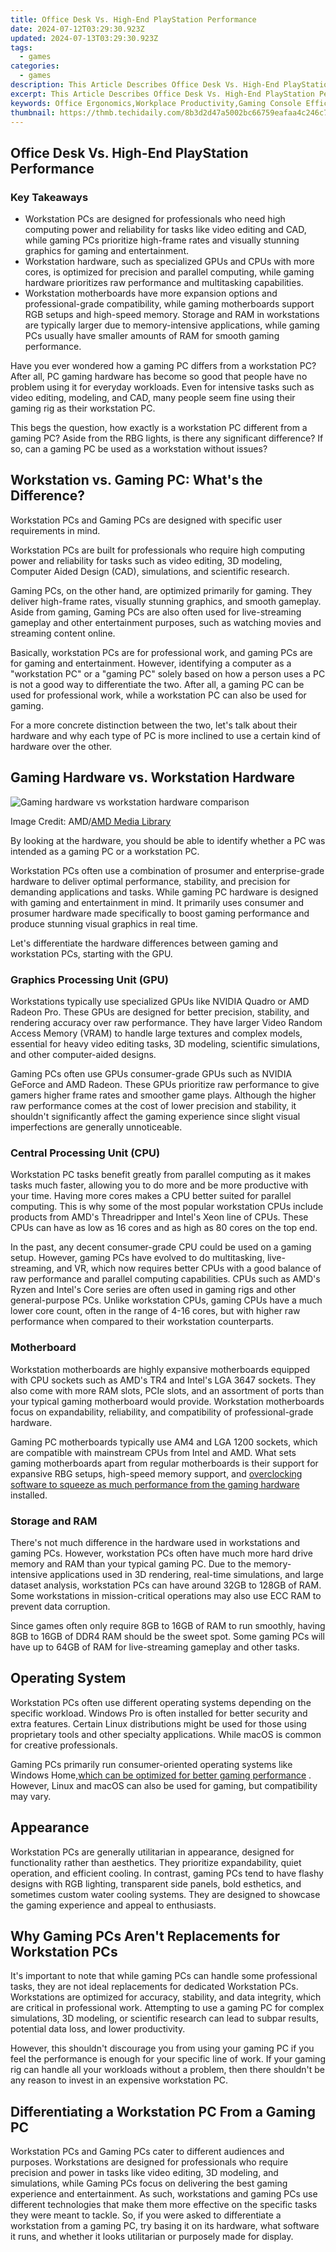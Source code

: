 ```yaml
---
title: Office Desk Vs. High-End PlayStation Performance
date: 2024-07-12T03:29:30.923Z
updated: 2024-07-13T03:29:30.923Z
tags:
  - games
categories:
  - games
description: This Article Describes Office Desk Vs. High-End PlayStation Performance
excerpt: This Article Describes Office Desk Vs. High-End PlayStation Performance
keywords: Office Ergonomics,Workplace Productivity,Gaming Console Efficiency,High-End Gaming Systems,Desk Space Management,Performance Benchmarks,Task Vs. Playtime Ratio
thumbnail: https://thmb.techidaily.com/8b3d2d47a5002bc66759eafaa4c246c7aaef6efd4d358641ba5470b5ab5b74e3.jpg
---
```


## Office Desk Vs. High-End PlayStation Performance

### Key Takeaways

* Workstation PCs are designed for professionals who need high computing power and reliability for tasks like video editing and CAD, while gaming PCs prioritize high-frame rates and visually stunning graphics for gaming and entertainment.
* Workstation hardware, such as specialized GPUs and CPUs with more cores, is optimized for precision and parallel computing, while gaming hardware prioritizes raw performance and multitasking capabilities.
* Workstation motherboards have more expansion options and professional-grade compatibility, while gaming motherboards support RGB setups and high-speed memory. Storage and RAM in workstations are typically larger due to memory-intensive applications, while gaming PCs usually have smaller amounts of RAM for smooth gaming performance.

 Have you ever wondered how a gaming PC differs from a workstation PC? After all, PC gaming hardware has become so good that people have no problem using it for everyday workloads. Even for intensive tasks such as video editing, modeling, and CAD, many people seem fine using their gaming rig as their workstation PC.

 This begs the question, how exactly is a workstation PC different from a gaming PC? Aside from the RBG lights, is there any significant difference? If so, can a gaming PC be used as a workstation without issues?

## Workstation vs. Gaming PC: What's the Difference?

 Workstation PCs and Gaming PCs are designed with specific user requirements in mind.

 Workstation PCs are built for professionals who require high computing power and reliability for tasks such as video editing, 3D modeling, Computer Aided Design (CAD), simulations, and scientific research.

 Gaming PCs, on the other hand, are optimized primarily for gaming. They deliver high-frame rates, visually stunning graphics, and smooth gameplay. Aside from gaming, Gaming PCs are also often used for live-streaming gameplay and other entertainment purposes, such as watching movies and streaming content online.

 Basically, workstation PCs are for professional work, and gaming PCs are for gaming and entertainment. However, identifying a computer as a "workstation PC" or a "gaming PC" solely based on how a person uses a PC is not a good way to differentiate the two. After all, a gaming PC can be used for professional work, while a workstation PC can also be used for gaming.

 For a more concrete distinction between the two, let's talk about their hardware and why each type of PC is more inclined to use a certain kind of hardware over the other.

## Gaming Hardware vs. Workstation Hardware
![Gaming hardware vs workstation hardware comparison](https://static1.makeuseofimages.com/wordpress/wp-content/uploads/2023/10/high-core-count-cpu.jpg)

 Image Credit: AMD/[AMD Media Library](https://www.amd.com/en/newsroom/media-library.html)

 By looking at the hardware, you should be able to identify whether a PC was intended as a gaming PC or a workstation PC.

 Workstation PCs often use a combination of prosumer and enterprise-grade hardware to deliver optimal performance, stability, and precision for demanding applications and tasks. While gaming PC hardware is designed with gaming and entertainment in mind. It primarily uses consumer and prosumer hardware made specifically to boost gaming performance and produce stunning visual graphics in real time.

 Let's differentiate the hardware differences between gaming and workstation PCs, starting with the GPU.

### Graphics Processing Unit (GPU)

 Workstations typically use specialized GPUs like NVIDIA Quadro or AMD Radeon Pro. These GPUs are designed for better precision, stability, and rendering accuracy over raw performance. They have larger Video Random Access Memory (VRAM) to handle large textures and complex models, essential for heavy video editing tasks, 3D modeling, scientific simulations, and other computer-aided designs.

 Gaming PCs often use GPUs consumer-grade GPUs such as NVIDIA GeForce and AMD Radeon. These GPUs prioritize raw performance to give gamers higher frame rates and smoother game plays. Although the higher raw performance comes at the cost of lower precision and stability, it shouldn't significantly affect the gaming experience since slight visual imperfections are generally unnoticeable.

### Central Processing Unit (CPU)

 Workstation PC tasks benefit greatly from parallel computing as it makes tasks much faster, allowing you to do more and be more productive with your time. Having more cores makes a CPU better suited for parallel computing. This is why some of the most popular workstation CPUs include products from AMD's Threadripper and Intel's Xeon line of CPUs. These CPUs can have as low as 16 cores and as high as 80 cores on the top end.

 In the past, any decent consumer-grade CPU could be used on a gaming setup. However, gaming PCs have evolved to do multitasking, live-streaming, and VR, which now requires better CPUs with a good balance of raw performance and parallel computing capabilities. CPUs such as AMD's Ryzen and Intel's Core series are often used in gaming rigs and other general-purpose PCs. Unlike workstation CPUs, gaming CPUs have a much lower core count, often in the range of 4-16 cores, but with higher raw performance when compared to their workstation counterparts.

### Motherboard

 Workstation motherboards are highly expansive motherboards equipped with CPU sockets such as AMD's TR4 and Intel's LGA 3647 sockets. They also come with more RAM slots, PCIe slots, and an assortment of ports than your typical gaming motherboard would provide. Workstation motherboards focus on expandability, reliability, and compatibility of professional-grade hardware.

 Gaming PC motherboards typically use AM4 and LGA 1200 sockets, which are compatible with mainstream CPUs from Intel and AMD. What sets gaming motherboards apart from regular motherboards is their support for expansive RBG setups, high-speed memory support, and [overclocking software to squeeze as much performance from the gaming hardware](https://www.makeuseof.com/best-cpu-overclocking-software/) installed.

### Storage and RAM

 There's not much difference in the hardware used in workstations and gaming PCs. However, workstation PCs often have much more hard drive memory and RAM than your typical gaming PC. Due to the memory-intensive applications used in 3D rendering, real-time simulations, and large dataset analysis, workstation PCs can have around 32GB to 128GB of RAM. Some workstations in mission-critical operations may also use ECC RAM to prevent data corruption.

 Since games often only require 8GB to 16GB of RAM to run smoothly, having 8GB to 16GB of DDR4 RAM should be the sweet spot. Some gaming PCs will have up to 64GB of RAM for live-streaming gameplay and other tasks.

## Operating System

 Workstation PCs often use different operating systems depending on the specific workload. Windows Pro is often installed for better security and extra features. Certain Linux distributions might be used for those using proprietary tools and other specialty applications. While macOS is common for creative professionals.

 Gaming PCs primarily run consumer-oriented operating systems like Windows Home,[which can be optimized for better gaming performance](https://www.makeuseof.com/tag/optimize-windows-10-gaming/) . However, Linux and macOS can also be used for gaming, but compatibility may vary.

## Appearance

 Workstation PCs are generally utilitarian in appearance, designed for functionality rather than aesthetics. They prioritize expandability, quiet operation, and efficient cooling. In contrast, gaming PCs tend to have flashy designs with RGB lighting, transparent side panels, bold esthetics, and sometimes custom water cooling systems. They are designed to showcase the gaming experience and appeal to enthusiasts.

## Why Gaming PCs Aren't Replacements for Workstation PCs

 It's important to note that while gaming PCs can handle some professional tasks, they are not ideal replacements for dedicated Workstation PCs. Workstations are optimized for accuracy, stability, and data integrity, which are critical in professional work. Attempting to use a gaming PC for complex simulations, 3D modeling, or scientific research can lead to subpar results, potential data loss, and lower productivity.

 However, this shouldn't discourage you from using your gaming PC if you feel the performance is enough for your specific line of work. If your gaming rig can handle all your workloads without a problem, then there shouldn't be any reason to invest in an expensive workstation PC.

## Differentiating a Workstation PC From a Gaming PC

 Workstation PCs and Gaming PCs cater to different audiences and purposes. Workstations are designed for professionals who require precision and power in tasks like video editing, 3D modeling, and simulations, while Gaming PCs focus on delivering the best gaming experience and entertainment. As such, workstations and gaming PCs use different technologies that make them more effective on the specific tasks they were meant to tackle. So, if you were asked to differentiate a workstation from a gaming PC, try basing it on its hardware, what software it runs, and whether it looks utilitarian or purposely made for display.


<ins class="adsbygoogle"
     style="display:block"
     data-ad-format="autorelaxed"
     data-ad-client="ca-pub-7571918770474297"
     data-ad-slot="1223367746"></ins>



<ins class="adsbygoogle"
     style="display:block"
     data-ad-client="ca-pub-7571918770474297"
     data-ad-slot="8358498916"
     data-ad-format="auto"
     data-full-width-responsive="true"></ins>




